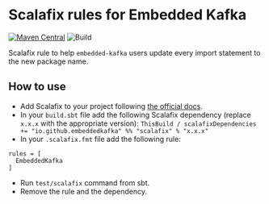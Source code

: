 # Scalafix rules for Embedded Kafka

[![Maven Central](https://maven-badges.herokuapp.com/maven-central/io.github.embeddedkafka/embedded-kafka-scalafix_2.13/badge.svg)](https://maven-badges.herokuapp.com/maven-central/io.github.embeddedkafka/embedded-kafka-scalafix_2.13)
![Build](https://github.com/embeddedkafka/embedded-kafka-scalafix/workflows/Build/badge.svg)

Scalafix rule to help `embedded-kafka` users update every import statement to the new package name.

## How to use

* Add Scalafix to your project following [the official docs](https://scalacenter.github.io/scalafix/docs/users/installation.html).
* In your `build.sbt` file add the following Scalafix dependency (replace `x.x.x` with the appropriate version): `ThisBuild / scalafixDependencies += "io.github.embeddedkafka" %% "scalafix" % "x.x.x"`
* In your `.scalafix.fmt` file add the following rule:

```
rules = [
  EmbeddedKafka
]
```

* Run `test/scalafix` command from sbt.
* Remove the rule and the dependency.

